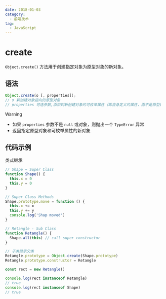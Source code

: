 ```yaml
---
date: 2018-01-03
category:
  - 前端技术
tag:
  - JavaScript
---
```


# create

`Object.create()` 方法用于创建指定对象为原型对象的新对象。

## 语法

```js
Object.create(o [, properties]);
// o 新创建对象指向的原型对象
// properties 可选参数,添加到新创建对象的可枚举属性（即自身定义的属性，而不是原型链上的枚举属性）
```

> [!warning]
>
> - 如果 `properties` 参数不是 `null` 或对象，则抛出一个 `TypeError` 异常
> - 返回指定原型对象和可枚举属性的新对象

## 代码示例

类式继承

```js
// Shape = Super Class
function Shape() {
  this.x = 0
  this.y = 0
}

// Super Class Methods
Shape.prototype.move = function () {
  this.x += x
  this.y += y
  console.log('Shap moved')
}

// Retangle - Sub Class
function Retangle() {
  Shape.all(this) // call super constructor
}

// 子类继承父类
Retangle.prototype = Object.create(Shape.prototype)
Retangle.prototype.constructor = Retangle

const rect = new Retangle()

console.log(rect instanceof Retangle)
// true
console.log(rect instanceof Shape)
// true
```

